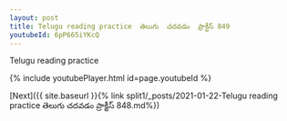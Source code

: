 ```yaml
---
layout: post
title: Telugu reading practice  తెలుగు  చదవడం  ప్రాక్టీస్ 849
youtubeId: 6pP665iYKcQ
---
```

 
 
Telugu reading practice
 
 
 
 
 


{% include youtubePlayer.html id=page.youtubeId %}
 
[Next]({{ site.baseurl }}{% link  split1/_posts/2021-01-22-Telugu reading practice  తెలుగు  చదవడం  ప్రాక్టీస్ 848.md%})
 
